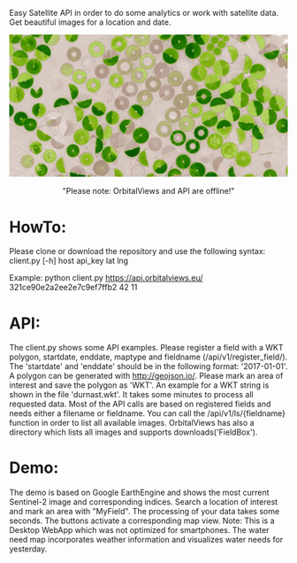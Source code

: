 Easy Satellite API in order to do some analytics or work with satellite data. Get beautiful images for a location and date.

![alt text](img/pivot.png "Description goes here")

<p align="center"> "Please note: OrbitalViews and API are offline!" </p>

 
HowTo:
======
Please clone or download the repository and use the following syntax:
client.py [-h] host api_key lat lng

Example:
python client.py https://api.orbitalviews.eu/ 321ce90e2a2ee2e7c9ef7ffb2 42 11

API:
======
The client.py shows some API examples.
Please register a field with a WKT polygon, startdate, enddate, maptype and fieldname (/api/v1/register_field/). The 'startdate' and 'enddate' should be in the following format: '2017-01-01'.
A polygon can be generated with http://geojson.io/. Please mark an area of interest and save the polygon as 'WKT'. An example for a WKT string is shown in the file 'durnast.wkt'.
It takes some minutes to process all requested data. Most of the API calls are based on registered fields and needs either a filename or fieldname.
You can call the /api/v1/ls/{fieldname} function in order to list all available images.
OrbitalViews has also a directory which lists all images and supports downloads('FieldBox').
   
Demo:
=====
The demo is based on Google EarthEngine and shows the most current Sentinel-2 image and corresponding indices. Search a location of interest and mark an area with "MyField". 
The processing of your data takes some seconds. The buttons activate a corresponding map view.
Note: This is a Desktop WebApp which was not optimized for smartphones. The water need map
incorporates weather information and visualizes water needs for yesterday.

